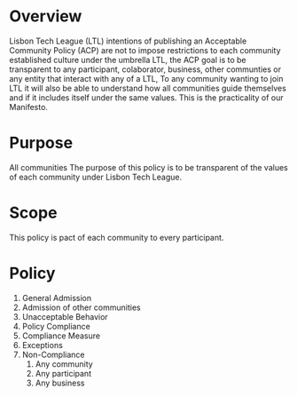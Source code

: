 # Overview
Lisbon Tech League (LTL) intentions of publishing an Acceptable Community Policy (ACP) are not to impose restrictions to each community established culture under the umbrella LTL, the ACP goal is to be transparent to any participant, colaborator, business, other communties or any entity that interact with any of a LTL, 
To any community wanting to join LTL it will also be able to understand how all communities guide themselves and if it includes itself under the same values.
This is the practicality of our Manifesto.

# Purpose
All communities The purpose of this policy is to be transparent of the values of each community under Lisbon Tech League.

# Scope
This policy is pact of each community to every participant.

# Policy
1. General Admission 
1. Admission of other communities
1. Unacceptable Behavior 
1. Policy Compliance
1. Compliance Measure
1. Exceptions
1. Non-Compliance
   1. Any community 
   1. Any participant 
   1. Any business
